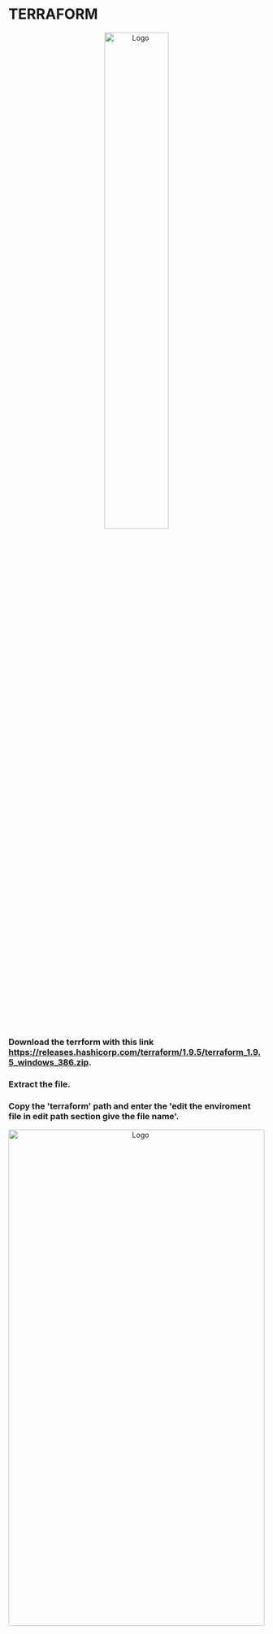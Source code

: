 # TERRAFORM

<div align="center">
  <img src="./public/terraform.png" alt="Logo" width="50%" height="50%">
</div>

### Download the terrform with this link https://releases.hashicorp.com/terraform/1.9.5/terraform_1.9.5_windows_386.zip.
### Extract the file.
### Copy the 'terraform' path and enter the 'edit the enviroment file in edit path section give the file name'.

<div align="center">
  <img src="./public/terraformVersion.png" alt="Logo" width="100%" height="50%">
</div>

### Terraform Providers  (aws ,azure ,Google) https://registry.terraform.io/browse/providers
Here we are using AWS Providers.

##### After 'terraform apply' terraform.tfstate file will created , which track main.tf file.
<div align="center">
  <img src="./public/afterApplytfstatefile.png" alt="Logo" width="100%" height="50%">
</div>

##### 'execution result' , which will create vpc , subnet , and subnet under the default vpc.
<div align="center">
  <img src="./public/creatingvpcSubnet.png" alt="Logo" width="100%" height="50%">
</div>

#####  Success subnet under vpc is created.
<div align="center">
  <img src="./public/subnetUnderdefaultVPC.png" alt="Logo" width="100%" height="50%">
</div>

##### If we apply terraform 2 time terraform just refresh the main.tf and see any changes in the main.tf
<div align="center">
  <img src="./public/terraformApply2times.png" alt="Logo" width="100%" height="50%">
</div>

##### After apply main.tf . Following operation will take place.
<div align="center">
  <img src="./public/vpcExecution.png" alt="Logo" width="100%" height="50%">
</div>

# Data
Which will query the already existing resources in the AWS.


# Give Names to resources  'tags = key-value pairs in aws'
Terraform reads the current state and modify that state.

##### After adding tags execution
<div align="center">
  <img src="./public/afterTagModifiedExecution.png" alt="Logo" width="100%" height="50%">
</div>

##### VPC tag is also upadated.
<div align="center">
  <img src="./public/tagswereupdated.png" alt="Logo" width="100%" height="50%">
</div>

##### Subnet name is upadated.
<div align="center">
  <img src="./public/forsubnetnamegiven.png" alt="Logo" width="100%" height="50%">
</div>

#### Destroying the resources or removing ('terraform destroy')  in execution it highlighted as red -

```
terraform destroy -target aws_subnet.dev-subnet-2 
```
Which will remove the targeted or specific resources.

--> Always apply Terraform cinfig file Especially when working in a team

##### More Terraform Commands

Diffrenece between currentState and desiredState

```
terraform plan
```

To remove all the resources 

```
terraform destroy -auto-approve
```

No need to give the confirmation
```
terraform apply -auto-approve
```

##### Terraform State
'terraform.tfstate.backup' file keep track of the terraform operation in the background.

```
terraform state
```
<div align="center">
  <img src="./public/terraformlist.png" alt="Logo" width="100%" height="50%">
</div>

```
terraform state list
```
<div align="center">
  <img src="./public/terraformlistans.png" alt="Logo" width="100%" height="50%">
</div>


### OutPut Values
After 'terraform apply -auto-approve'

<div align="center">
  <img src="./public/terraformOutput.png" alt="Logo" width="100%" height="50%">
</div>


#### Variable 
Like using same template for prod and dev enviroment

#### Three ways to pass value to the input variable. 
1. When 'terraform apply' 
But this is not a effiecient way

2. Passing variable through CMD promt
```
terraform apply -var "subnet_cidr_block=10.0.30.0/24"
```

3. Best practice is 'defining variable file' most of the cases we use this method only 'terraform.tfvars'

Replicate same infrastructure for different environments
Like we can use same main.tf file can be used in DEV , STAGING,PROD environment. With 'terraform.vars' file.

If change the file name from 'terraform.tfvars' to terraform-dev.tfvars 
```
terraform apply
```
It promt

Instead we can also use 

```
terraform apply -var-file terraform-dev.tfvars
```

## Variable Default Values

## Type Constraints
Type specifies what value types are accepted

## Objects in string